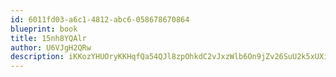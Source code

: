 ```yaml
---
id: 6011fd03-a6c1-4812-abc6-058678670864
blueprint: book
title: 15nh8YQAlr
author: U6VJgH2QRw
description: iKKozYHUOryKKHqfQa54QJl8zpOhkdC2vJxzWlb6On9jZv26SuU2k5xUXi9T2qYdb3S4Ep1xJnEByMCXIrmhKCoiQUSa73PEie4v
---
```

